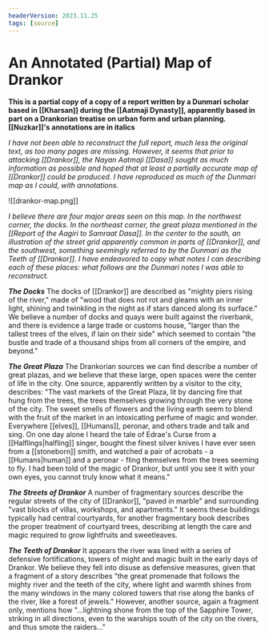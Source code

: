 ```yaml
---
headerVersion: 2023.11.25
tags: [source]
---
```

# An Annotated (Partial) Map of Drankor

**This is a partial copy of a copy of a report written by a Dunmari scholar based in [[Kharsan]] during the [[Aatmaji Dynasty]], apparently based in part on a Drankorian treatise on urban form and urban planning. [[Nuzkar]]'s annotations are in italics**

*I have not been able to reconstruct the full report, much less the original text, as too many pages are missing. However, it seems that prior to attacking [[Drankor]], the Nayan Aatmaji [[Dasa]] sought as much information as possible and hoped that at least a partially accurate map of [[Drankor]] could be produced. I have reproduced as much of the Dunmari map as I could, with annotations.*

![[drankor-map.png]]

*I believe there are four major areas seen on this map. In the northwest corner, the docks. In the northeast corner, the great plaza mentioned in the [[Report of the Aagiri to Samraat Dasa]]. In the center to the south, an illustration of the street grid apparently common in parts of [[Drankor]], and the southwest, something seemingly referred to by the Dunmari as the Teeth of [[Drankor]]. I have endeavored to copy what notes I can describing each of these places: what follows are the Dunmari notes I was able to reconstruct.*

***The Docks***
The docks of [[Drankor]] are described as "mighty piers rising of the river," made of "wood that does not rot and gleams with an inner light, shining and twinkling in the night as if stars danced along its surface." We believe a number of docks and quays were built against the riverbank, and there is evidence a large trade or customs house, "larger than the tallest trees of the elves, if lain on their side" which seemed to contain "the bustle and trade of a thousand ships from all corners of the empire, and beyond."

***The Great Plaza***
The Drankorian sources we can find describe a number of great plazas, and we believe that these large, open spaces were the center of life in the city. One source, apparently written by a visitor to the city, describes: "The vast markets of the Great Plaza, lit by dancing fire that hung from the trees, the trees themselves growing through the very stone of the city. The sweet smells of flowers and the living earth seem to blend with the fruit of the market in an intoxicating perfume of magic and wonder. Everywhere [[elves]], [[Humans]], peronar, and others trade and talk and sing. On one day alone I heard the tale of Edrae's Curse from a [[Halflings|halfling]] singer, bought the finest silver knives I have ever seen from a [[stoneborn]] smith, and watched a pair of acrobats - a [[Humans|human]] and a peronar - fling themselves from the trees seeming to fly. I had been told of the magic of Drankor, but until you see it with your own eyes, you cannot truly know what it means." 

***The Streets of Drankor***
A number of fragmentary sources describe the regular streets of the city of [[Drankor]], "paved in marble" and surrounding "vast blocks of villas, workshops, and apartments." It seems these buildings typically had central courtyards, for another fragmentary book describes the proper treatment of courtyard trees, describing at length the care and magic required to grow lightfruits and sweetleaves. 

***The Teeth of Drankor***
It appears the river was lined with a series of defensive fortifications, towers of might and magic built in the early days of Drankor. We believe they fell into disuse as defensive measures, given that a fragment of a story describes "the great promenade that follows the mighty river and the teeth of the city, where light and warmth shines from the many windows in the many colored towers that rise along the banks of the river, like a forest of jewels." However, another source, again a fragment only, mentions how "...lightning shone from the top of the Sapphire Tower, striking in all directions, even to the warships south of the city on the rivers, and thus smote the raiders..."

